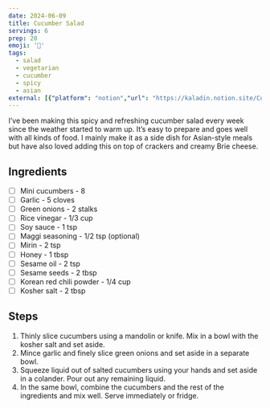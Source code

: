 ```yaml
---
date: 2024-06-09
title: Cucumber Salad
servings: 6
prep: 20
emoji: '🥒'
tags:
  - salad
  - vegetarian
  - cucumber
  - spicy
  - asian
external: [{"platform": "notion","url": "https://kaladin.notion.site/Cucumber-Salad-9e78d755f66544ccb2b012c1d076b826"}]
---
```

I’ve been making this spicy and refreshing cucumber salad every week since the weather started to warm up. It’s easy to prepare and goes well with all kinds of food. I mainly make it as a side dish for Asian-style meals but have also loved adding this on top of crackers and creamy Brie cheese.

## Ingredients
- [ ] Mini cucumbers - 8
- [ ] Garlic - 5 cloves
- [ ] Green onions - 2 stalks
- [ ] Rice vinegar - 1/3 cup
- [ ] Soy sauce - 1 tsp
- [ ] Maggi seasoning - 1/2 tsp (optional)
- [ ] Mirin - 2 tsp
- [ ] Honey - 1 tbsp
- [ ] Sesame oil - 2 tsp
- [ ] Sesame seeds - 2 tbsp
- [ ] Korean red chili powder - 1/4 cup
- [ ] Kosher salt - 2 tbsp

## Steps
1. Thinly slice cucumbers using a mandolin or knife. Mix in a bowl with the kosher salt and set aside.
2. Mince garlic and finely slice green onions and set aside in a separate bowl.
3. Squeeze liquid out of salted cucumbers using your hands and set aside in a colander. Pour out any remaining liquid.
4. In the same bowl, combine the cucumbers and the rest of the ingredients and mix well. Serve immediately or fridge.
